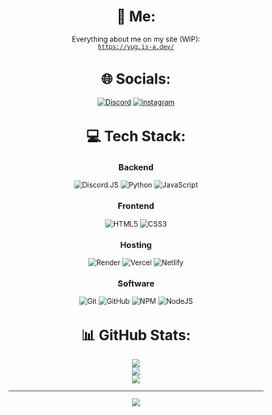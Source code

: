 <div align="center">

# 🫠 Me:
Everything about me on my site (WIP):
<br />
[`https://yug.is-a.dev/`](https://yug.is-a.dev/)
# 🌐 Socials:
[![Discord](https://img.shields.io/badge/discord-%23000000.svg?style=for-the-badge&logo=discord)](https://discord.com/users/782101392960782356)
[![Instagram](https://img.shields.io/badge/instagram-%23000000.svg?style=for-the-badge&logo=instagram)](https://instagram.com/name_yug)

# 💻 Tech Stack:
### Backend
![Discord.JS](https://img.shields.io/badge/discord.js-%23000000?style=for-the-badge&logo=discord)
![Python](https://img.shields.io/badge/python-%23000000?style=for-the-badge&logo=python)
![JavaScript](https://img.shields.io/badge/javascript-%23000000.svg?style=for-the-badge&logo=javascript)

### Frontend
![HTML5](https://img.shields.io/badge/html-%23000000.svg?style=for-the-badge&logo=html5)
![CSS3](https://img.shields.io/badge/css-%23000000.svg?style=for-the-badge&logo=css3)

### Hosting
![Render](https://img.shields.io/badge/Render-%23000000.svg?style=for-the-badge&logo=render)
![Vercel](https://img.shields.io/badge/vercel-%23000000.svg?style=for-the-badge&logo=vercel)
![Netlify](https://img.shields.io/badge/netlify-%23000000.svg?style=for-the-badge&logo=netlify)

### Software
![Git](https://img.shields.io/badge/git-%23000000.svg?style=for-the-badge&logo=git)
![GitHub](https://img.shields.io/badge/github-%23000000.svg?style=for-the-badge&logo=github)
![NPM](https://img.shields.io/badge/NPM-%23000000.svg?style=for-the-badge&logo=npm)
![NodeJS](https://img.shields.io/badge/node.js-%23000000?style=for-the-badge&logo=node.js)

# 📊 GitHub Stats:
![](https://github-readme-stats.vercel.app/api?username=Name-Yug&title_color=FF0000&icon_color=9f4bff&text_color=ffffff&bg_color=000000&hide_border=false&include_all_commits=true&count_private=true)<br/>
![](https://github-readme-stats.vercel.app/api/top-langs/?username=Name-Yug&title_color=FF0000&icon_color=9f4bff&text_color=ffffff&bg_color=000000&hide_border=false&include_all_commits=true&count_private=true&layout=compact)<br />
![](https://github-contributor-stats.vercel.app/api?username=Name-Yug&limit=5&title_color=ff0000&icon_color=00ffffff&text_color=ffffff&bg_color=000000&combine_all_yearly_contributions=true)

---

[![](https://visitcount.itsvg.in/api?id=Name-Yug&icon=5&color=12)](https://visitcount.itsvg.in)

<!-- Proudly created with GPRM ( https://gprm.itsvg.in ) -->
</div>
